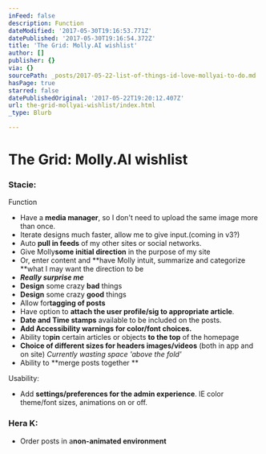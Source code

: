 ```yaml
---
inFeed: false
description: Function
dateModified: '2017-05-30T19:16:53.771Z'
datePublished: '2017-05-30T19:16:54.372Z'
title: 'The Grid: Molly.AI wishlist'
author: []
publisher: {}
via: {}
sourcePath: _posts/2017-05-22-list-of-things-id-love-mollyai-to-do.md
hasPage: true
starred: false
datePublishedOriginal: '2017-05-22T19:20:12.407Z'
url: the-grid-mollyai-wishlist/index.html
_type: Blurb

---
```

# The Grid: Molly.AI wishlist

### Stacie:

Function

* Have a **media manager**, so I don't need to upload the same image more than once.
* Iterate designs much faster, allow me to give input.(coming in v3?)
* Auto **pull in feeds** of my other sites or social networks.
* Give Molly**some initial direction** in the purpose of my site
* Or, enter content and **have Molly intuit, summarize and categorize **what I may want the direction to be
* _**Really surprise me**_
* **Design** some crazy **bad** things
* **Design** some crazy **good** things
* Allow for**tagging of posts**
* Have option to **attach the user profile/sig to appropriate article**.
* **Date and Time stamps** available to be included on the posts.
* **Add Accessibility warnings for color/font choices.**
* Ability to**pin** certain articles or objects **to the top** of the homepage
* **Choice of different sizes for headers images/videos** (both in app and on site) _Currently wasting space 'above the fold'_
* Ability to **merge posts together **

Usability:

* Add **settings/preferences for the admin experience**. IE color theme/font sizes, animations on or off.

### Hera K:

* Order posts in a**non-animated environment**